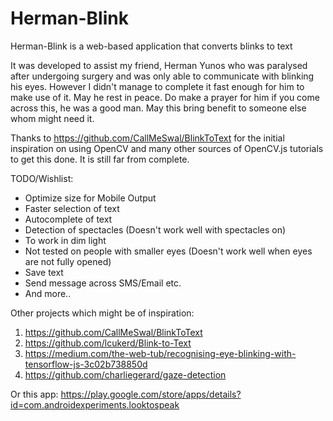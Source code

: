 # Herman-Blink
Herman-Blink is a web-based application that converts blinks to text

It was developed to assist my friend, Herman Yunos who was paralysed after undergoing surgery and was only able to communicate with blinking his eyes. However I didn't manage to complete it fast enough for him to make use of it. May he rest in peace. Do make a prayer for him if you come across this, he was a good man. May this bring benefit to someone else whom might need it.

Thanks to https://github.com/CallMeSwal/BlinkToText for the initial inspiration on using OpenCV and many other sources of OpenCV.js tutorials to get this done. It is still far from complete.

TODO/Wishlist:
- Optimize size for Mobile Output
- Faster selection of text
- Autocomplete of text
- Detection of spectacles (Doesn't work well with spectacles on)
- To work in dim light
- Not tested on people with smaller eyes (Doesn't work well when eyes are not fully opened)
- Save text
- Send message across SMS/Email etc.
- And more..

Other projects which might be of inspiration:
1) https://github.com/CallMeSwal/BlinkToText
2) https://github.com/lcukerd/Blink-to-Text
3) https://medium.com/the-web-tub/recognising-eye-blinking-with-tensorflow-js-3c02b738850d
4) https://github.com/charliegerard/gaze-detection

Or this app:
https://play.google.com/store/apps/details?id=com.androidexperiments.looktospeak
